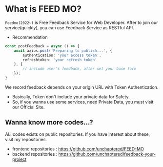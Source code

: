 # What is FEED MO?

`Feedmo(2022~)` is Free Feedback Service for Web Developer.
After to join our service(quickly), you can use Feedback Service as RESTful API.

- Recommendation

```typescript
const postFeedback = async () => {
    await axios.post('Preparing to publish...', {
        authentication: 'your access token',
        refreshtoken: 'your refresh token'
    }, {
        // include user's feedback, after set your base form
    });
}
```

We record feedback depends on your origin URL with Token Authentication.

- Basically, Token don't include your private data for Safety.
- So, if you wanna use some services, need Private Data, you must visit our Official Site.

## Wanna know more codes...?

ALl codes exists on public repositories.
If you have interest about these, visit my repositories.

- frontend repositories : https://github.com/unchaptered/FEED-MO
- backend repositories : https://github.com/unchaptered/feedback-your-project